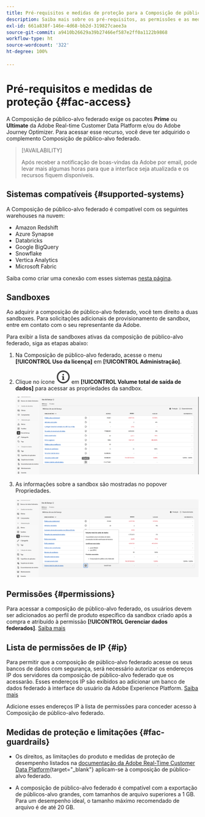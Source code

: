 ```yaml
---
title: Pré-requisitos e medidas de proteção para a Composição de público-alvo federado
description: Saiba mais sobre os pré-requisitos, as permissões e as medidas de proteção da Composição de público-alvo federado
exl-id: 661a838f-146e-4d68-bb2d-319827caee3a
source-git-commit: a9410b26629a39b27466ef587e2ff0a1122b9868
workflow-type: ht
source-wordcount: '322'
ht-degree: 100%

---
```


# Pré-requisitos e medidas de proteção {#fac-access}

A Composição de público-alvo federado exige os pacotes **Prime** ou **Ultimate** da Adobe Real-time Customer Data Platform e/ou do Adobe Journey Optimizer. Para acessar esse recurso, você deve ter adquirido o complemento Composição de público-alvo federado.

>[!AVAILABILITY]
>
>Após receber a notificação de boas-vindas da Adobe por email, pode levar mais algumas horas para que a interface seja atualizada e os recursos fiquem disponíveis.

## Sistemas compatíveis {#supported-systems}

A Composição de público-alvo federado é compatível com os seguintes warehouses na nuvem:

* Amazon Redshift
* Azure Synapse
* Databricks
* Google BigQuery
* Snowflake
* Vertica Analytics
* Microsoft Fabric

Saiba como criar uma conexão com esses sistemas [nesta página](../connections/connections.md).

## Sandboxes

Ao adquirir a composição de público-alvo federado, você tem direito a duas sandboxes. Para solicitações adicionais de provisionamento de sandbox, entre em contato com o seu representante da Adobe.

Para exibir a lista de sandboxes ativas da composição de público-alvo federado, siga as etapas abaixo:

1. Na Composição de público-alvo federado, acesse o menu **[!UICONTROL Uso da licença]** em **[!UICONTROL Administração]**.

1. Clique no ícone ![](assets/do-not-localize/Smock_InfoOutline_18_N.svg) em **[!UICONTROL Volume total de saída de dados]** para acessar as propriedades da sandbox.

   ![](assets/sandbox_1.png)

1. As informações sobre a sandbox são mostradas no popover Propriedades.

   ![](assets/sandbox_2.png)

## Permissões {#permissions}

Para acessar a composição de público-alvo federado, os usuários devem ser adicionados ao perfil de produto específico da sandbox criado após a compra e atribuído à permissão **[!UICONTROL Gerenciar dados federados]**. [Saiba mais](/help/governance-privacy-security/access-control.md)

## Lista de permissões de IP {#ip}

Para permitir que a composição de público-alvo federado acesse os seus bancos de dados com segurança, será necessário autorizar os endereços IP dos servidores da composição de público-alvo federado que os acessarão. Esses endereços IP são exibidos ao adicionar um banco de dados federado à interface do usuário da Adobe Experience Platform. [Saiba mais](../connections/connections.md)

Adicione esses endereços IP à lista de permissões para conceder acesso à Composição de público-alvo federado.

## Medidas de proteção e limitações {#fac-guardrails}

* Os direitos, as limitações do produto e medidas de proteção de desempenho listados na [documentação da Adobe Real-Time Customer Data Platform](https://experienceleague.adobe.com/pt-br/docs/experience-platform/profile/guardrails){target="_blank"} aplicam-se à composição de público-alvo federado.

* A composição de público-alvo federado é compatível com a exportação de públicos-alvo grandes, com tamanhos de arquivo superiores a 1 GB. Para um desempenho ideal, o tamanho máximo recomendado de arquivo é de até 20 GB.

